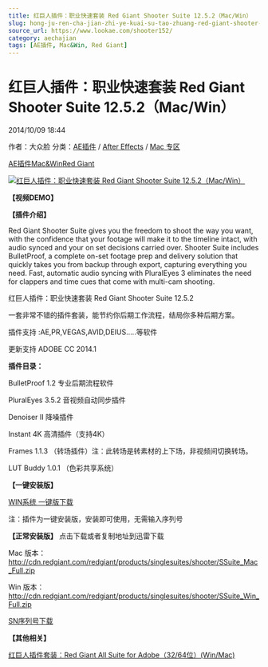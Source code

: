 ```yaml
---
title: 红巨人插件：职业快速套装 Red Giant Shooter Suite 12.5.2（Mac/Win）
slug: hong-ju-ren-cha-jian-zhi-ye-kuai-su-tao-zhuang-red-giant-shooter-suite-12-5-2-mac-win
source_url: https://www.lookae.com/shooter152/
category: aechajian
tags: [AE插件, Mac&Win, Red Giant]
---
```

# 红巨人插件：职业快速套装 Red Giant Shooter Suite 12.5.2（Mac/Win）

2014/10/09 18:44

作者：大众脸
分类：[AE插件](https://www.lookae.com/after-effects/aechajian/) / [After Effects](https://www.lookae.com/after-effects/) / [Mac 专区](https://www.lookae.com/mac-osx/)

[AE插件](https://www.lookae.com/tag/ae%e6%8f%92%e4%bb%b6/)[Mac&Win](https://www.lookae.com/tag/macwin/)[Red Giant](https://www.lookae.com/tag/red-giant/)

[![红巨人插件：职业快速套装 Red Giant Shooter Suite 12.5.2（Mac/Win）](https://www.lookae.com/wp-content/uploads/2014/08/shoot125.jpg "红巨人插件：职业快速套装 Red Giant Shooter Suite 12.5.2（Mac/Win）-LookAE.com")](https://www.lookae.com/wp-content/uploads/2014/08/shoot125.jpg)

**【视频DEMO】**

**【插件介绍】**

Red Giant Shooter Suite gives you the freedom to shoot the way you want, with the confidence that your footage will make it to the timeline intact, with audio synced and your on set decisions carried over. Shooter Suite includes BulletProof, a complete on-set footage prep and delivery solution that quickly takes you from backup through export, capturing everything you need. Fast, automatic audio syncing with PluralEyes 3 eliminates the need for clappers and time cues that come with multi-cam shooting.

红巨人插件：职业快速套装 Red Giant Shooter Suite 12.5.2

一套非常不错的插件套装，能节约你后期工作流程，结局你多种后期方案。

插件支持 :AE,PR,VEGAS,AVID,DEIUS…..等软件

更新支持 ADOBE CC 2014.1

**插件目录：**

BulletProof 1.2 专业后期流程软件

PluralEyes 3.5.2 音视频自动同步插件

Denoiser II 降噪插件

Instant 4K 高清插件（支持4K）

Frames 1.1.3 （转场插件）注：此转场是转素材的上下场，非视频间切换转场。

LUT Buddy 1.0.1 （色彩共享系统）

**【一键安装版】**

[WIN系统 一键版下载](https://www.400gb.com/file/75374124)

注：插件为一键安装版，安装即可使用，无需输入序列号

**【正常安装版】** 点击下载或者复制地址到迅雷下载

Mac 版本：<http://cdn.redgiant.com/redgiant/products/singlesuites/shooter/SSuite_Mac_Full.zip>

Win 版本：<http://cdn.redgiant.com/redgiant/products/singlesuites/shooter/SSuite_Win_Full.zip>

[SN序列号下载](https://www.400gb.com/file/26701927)

**【其他相关】**

[红巨人插件套装：Red Giant All Suite for Adobe（32/64位）(Win/Mac)](https://www.lookae.com/redgiant619/)
